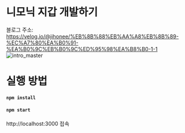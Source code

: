 # 니모닉 지갑 개발하기
블로그 주소: https://velog.io/@jihonee/%EB%8B%88%EB%AA%A8%EB%8B%89-%EC%A7%80%EA%B0%91-%EA%B0%9C%EB%B0%9C%ED%95%98%EA%B8%B0-1-1
![intro_master](https://user-images.githubusercontent.com/89739267/145743011-16458870-dba4-4b76-9e4b-cf98e4911a3e.gif)


# 실행 방법
#### `npm install` 

#### `npm start`

http://localhost:3000 접속
